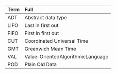 

| Term | Full                              |
| :--- | :-------------------------------- |
| ADT  | Abstract data type                |
| LIFO | Last in first out                 |
| FIFO | First in first out                |
| CUT  | Coordinated Universal Time        |
| GMT  | Greenwich Mean Time               |
| VAL  | Value–OrientedAlgorithmicLanguage |
| POD  | Plain Old Data                    |

